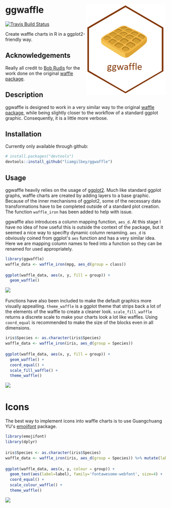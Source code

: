 # ggwaffle <img src="man/figures/sticker.png" align="right" width=250/>

[![Travis Build
Status](https://travis-ci.org/liamgilbey/ggwaffle.svg?branch=master)](https://travis-ci.org/liamgilbey/ggwaffle)

Create waffle charts in R in a ggplot2-friendly way.

##  Acknowledgements
Really all credit to [Bob Rudis](https://github.com/hrbrmstr) for the work done on the original [waffle package](https://github.com/hrbrmstr/waffle). 

## Description
ggwaffle is designed to work in a very similar way to the original [waffle package](https://github.com/hrbrmstr/waffle), while being slightly closer to the workflow of a standard ggplot graphic. Consequently, it is a little more verbose.

## Installation
Currently only available through github: 
```r
# install.packages("devtools")
devtools::install_github("liamgilbey/ggwaffle")
```

## Usage
ggwaffle heavily relies on the usage of [ggplot2](https://github.com/tidyverse/ggplot2). Much like standard ggplot graphs, waffle charts are created by adding layers to a base graphic.
Because of the inner mechanisms of ggplot2, some of the necessary data transformations have to be completed outside of a standard plot creation. The function `waffle_iron` has been added to help with issue.

ggwaffle also introduces a column mapping function, `aes_d`. At this stage I have no idea of how useful this is outside the context of the package, but it seemed a nice way to specifty dynamic column renamiing.
`aes_d` is obviously coined from ggplot's `aes` function and has a very similar idea. Here we are mapping column names to feed into a function so they can be renamed for used appropriately.
```r
library(ggwaffle)
waffle_data <- waffle_iron(mpg, aes_d(group = class))

ggplot(waffle_data, aes(x, y, fill = group)) + 
  geom_waffle()
```
![](https://github.com/liamgilbey/ggwaffle/raw/master/man/figures/README-example1.png)

Functions have also been included to make the default graphics more visually appealling.
``theme_waffle`` is a ggplot theme that strips back a lot of the elements of the waffle to create a cleaner look. ``scale_fill_waffle`` returns a discrete scale to make your charts look a lot like waffles.
Using ``coord_equal`` is recommended to make the size of the blocks even in all dimensions.

```r
iris$Species <- as.character(iris$Species)
waffle_data <- waffle_iron(iris, aes_d(group = Species))

ggplot(waffle_data, aes(x, y, fill = group)) + 
  geom_waffle() + 
  coord_equal() + 
  scale_fill_waffle() + 
  theme_waffle()
```
![](https://github.com/liamgilbey/ggwaffle/raw/master/man/figures/README-example2.png)

# Icons

The best way to implement icons into waffle charts is to use Guangchuang YU's [emojifont](https://cran.r-project.org/web/packages/emojifont/vignettes/emojifont.html) package. 

```r
library(emojifont)  
library(dplyr)

iris$Species <- as.character(iris$Species)
waffle_data <- waffle_iron(iris, aes_d(group = Species)) %>% mutate(label = fontawesome('fa-twitter'))

ggplot(waffle_data, aes(x, y, colour = group)) + 
  geom_text(aes(label=label), family='fontawesome-webfont', size=4) +
  coord_equal() + 
  scale_colour_waffle() + 
  theme_waffle()  
```
![](https://github.com/liamgilbey/ggwaffle/raw/master/man/figures/README-example3.png)
